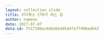 ```yaml
---
layout: collection_slide
title: 리디북스 CTO가 하는 일
author: namenu
date: 2017-07-07
data-id: f517398ac64b4bbd95d47e77496adb42
---
```

